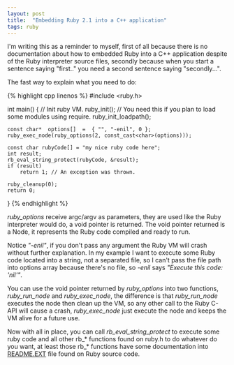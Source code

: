 ```yaml
---
layout: post
title:  "Embedding Ruby 2.1 into a C++ application"
tags: ruby
---
```


I'm writing this as a reminder to myself, first of all  because there is no documentation about how to embedded Ruby into a C++ application despite of the Ruby interpreter source files, secondly because when you start a sentence saying "first.." you need a second sentence saying "secondly...".

The fast way to explain what you need to do:

{% highlight cpp linenos %}
#include <ruby.h>

int main()
{
    // Init ruby VM.
    ruby_init();
    // You need this if you plan to load some modules using require.
    ruby_init_loadpath();

    const char*  options[]  =  { "", "-enil", 0 };
    ruby_exec_node(ruby_options(2, const_cast<char>(options)));

    const char rubyCode[] = "my nice ruby code here";
    int result;
    rb_eval_string_protect(rubyCode, &result);
    if (result)
        return 1; // An exception was thrown.

    ruby_cleanup(0);
    return 0;
}
{% endhighlight %}

<em>ruby_options</em> receive argc/argv as parameters, they are used like the Ruby interpreter would do, a void pointer is returned. The void pointer returned is a Node, it represents the Ruby code compiled and ready to run.

Notice <em>"-enil"</em>, if you don't pass any argument the Ruby VM will crash without further explanation. In my example I want to execute some Ruby code located into a string, not a separated file, so I can't pass the file path into options array because there's no file, so <em>-enil</em> says <em>"Execute this code: 'nil'"</em>.

You can use the void pointer returned by <em>ruby_options</em> into two functions, <em>ruby_run_node</em> and <em>ruby_exec_node</em>, the difference is that <em>ruby_run_node</em> executes the node then clean up the VM, so any other call to the Ruby C-API will cause a crash, <em>ruby_exec_node</em> just execute the node and keeps the VM alive for a future use.

Now with all in place, you can call <em>rb_eval_string_protect</em> to execute some ruby code and all other rb_* functions found on ruby.h to do whatever do you want, at least those rb_* functions have some documentation into <a href="https://github.com/ruby/ruby/blob/trunk/README.EXT">README.EXT</a> file found on Ruby source code.